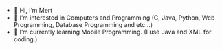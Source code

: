 - 👋 Hi, I’m Mert
- 👀 I’m interested in Computers and Programming (C, Java, Python, Web Programming, Database Programming and etc...)
- 🌱 I’m currently learning Mobile Programming. (I use Java and XML for coding.)

<!---
Muhibbi123/Muhibbi123 is a ✨ special ✨ repository because its `README.md` (this file) appears on your GitHub profile.
You can click the Preview link to take a look at your changes.
--->
